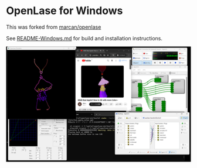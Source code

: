 # OpenLase for Windows

This was forked from [marcan/openlase](https://github.com/marcan/openlase)

See [README-Windows.md](./README-Windows.md) for build and installation instructions.

![screenshot](https://github.com/daeosqu/openlase-win/blob/master/screenshot.png)
